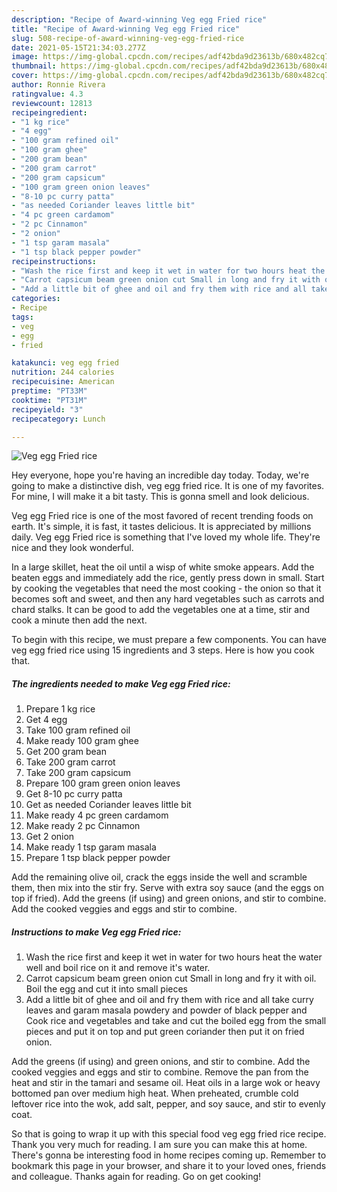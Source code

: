 ```yaml
---
description: "Recipe of Award-winning Veg egg Fried rice"
title: "Recipe of Award-winning Veg egg Fried rice"
slug: 508-recipe-of-award-winning-veg-egg-fried-rice
date: 2021-05-15T21:34:03.277Z
image: https://img-global.cpcdn.com/recipes/adf42bda9d23613b/680x482cq70/veg-egg-fried-rice-recipe-main-photo.jpg
thumbnail: https://img-global.cpcdn.com/recipes/adf42bda9d23613b/680x482cq70/veg-egg-fried-rice-recipe-main-photo.jpg
cover: https://img-global.cpcdn.com/recipes/adf42bda9d23613b/680x482cq70/veg-egg-fried-rice-recipe-main-photo.jpg
author: Ronnie Rivera
ratingvalue: 4.3
reviewcount: 12813
recipeingredient:
- "1 kg rice"
- "4 egg"
- "100 gram refined oil"
- "100 gram ghee"
- "200 gram bean"
- "200 gram carrot"
- "200 gram capsicum"
- "100 gram green onion leaves"
- "8-10 pc curry patta"
- "as needed Coriander leaves little bit"
- "4 pc green cardamom"
- "2 pc Cinnamon"
- "2 onion"
- "1 tsp garam masala"
- "1 tsp black pepper powder"
recipeinstructions:
- "Wash the rice first and keep it wet in water for two hours heat the water well and boil rice on it and remove it&#39;s water."
- "Carrot capsicum beam green onion cut Small in long and fry it with oil. Boil the egg and cut it into small pieces"
- "Add a little bit of ghee and oil and fry them with rice and all take curry leaves and garam masala powdery and powder of black pepper and Cook rice and vegetables and take and cut the boiled egg from the small pieces and put it on top and put green coriander then put it on fried onion."
categories:
- Recipe
tags:
- veg
- egg
- fried

katakunci: veg egg fried 
nutrition: 244 calories
recipecuisine: American
preptime: "PT33M"
cooktime: "PT31M"
recipeyield: "3"
recipecategory: Lunch

---
```



![Veg egg Fried rice](https://img-global.cpcdn.com/recipes/adf42bda9d23613b/680x482cq70/veg-egg-fried-rice-recipe-main-photo.jpg)

Hey everyone, hope you're having an incredible day today. Today, we're going to make a distinctive dish, veg egg fried rice. It is one of my favorites. For mine, I will make it a bit tasty. This is gonna smell and look delicious.

Veg egg Fried rice is one of the most favored of recent trending foods on earth. It's simple, it is fast, it tastes delicious. It is appreciated by millions daily. Veg egg Fried rice is something that I've loved my whole life. They're nice and they look wonderful.

In a large skillet, heat the oil until a wisp of white smoke appears. Add the beaten eggs and immediately add the rice, gently press down in small. Start by cooking the vegetables that need the most cooking - the onion so that it becomes soft and sweet, and then any hard vegetables such as carrots and chard stalks. It can be good to add the vegetables one at a time, stir and cook a minute then add the next.


To begin with this recipe, we must prepare a few components. You can have veg egg fried rice using 15 ingredients and 3 steps. Here is how you cook that.

<!--inarticleads1-->

##### The ingredients needed to make Veg egg Fried rice:

1. Prepare 1 kg rice
1. Get 4 egg
1. Take 100 gram refined oil
1. Make ready 100 gram ghee
1. Get 200 gram bean
1. Take 200 gram carrot
1. Take 200 gram capsicum
1. Prepare 100 gram green onion leaves
1. Get 8-10 pc curry patta
1. Get as needed Coriander leaves little bit
1. Make ready 4 pc green cardamom
1. Make ready 2 pc Cinnamon
1. Get 2 onion
1. Make ready 1 tsp garam masala
1. Prepare 1 tsp black pepper powder


Add the remaining olive oil, crack the eggs inside the well and scramble them, then mix into the stir fry. Serve with extra soy sauce (and the eggs on top if fried). Add the greens (if using) and green onions, and stir to combine. Add the cooked veggies and eggs and stir to combine. 

<!--inarticleads2-->

##### Instructions to make Veg egg Fried rice:

1. Wash the rice first and keep it wet in water for two hours heat the water well and boil rice on it and remove it&#39;s water.
1. Carrot capsicum beam green onion cut Small in long and fry it with oil. Boil the egg and cut it into small pieces
1. Add a little bit of ghee and oil and fry them with rice and all take curry leaves and garam masala powdery and powder of black pepper and Cook rice and vegetables and take and cut the boiled egg from the small pieces and put it on top and put green coriander then put it on fried onion.


Add the greens (if using) and green onions, and stir to combine. Add the cooked veggies and eggs and stir to combine. Remove the pan from the heat and stir in the tamari and sesame oil. Heat oils in a large wok or heavy bottomed pan over medium high heat. When preheated, crumble cold leftover rice into the wok, add salt, pepper, and soy sauce, and stir to evenly coat. 

So that is going to wrap it up with this special food veg egg fried rice recipe. Thank you very much for reading. I am sure you can make this at home. There's gonna be interesting food in home recipes coming up. Remember to bookmark this page in your browser, and share it to your loved ones, friends and colleague. Thanks again for reading. Go on get cooking!
